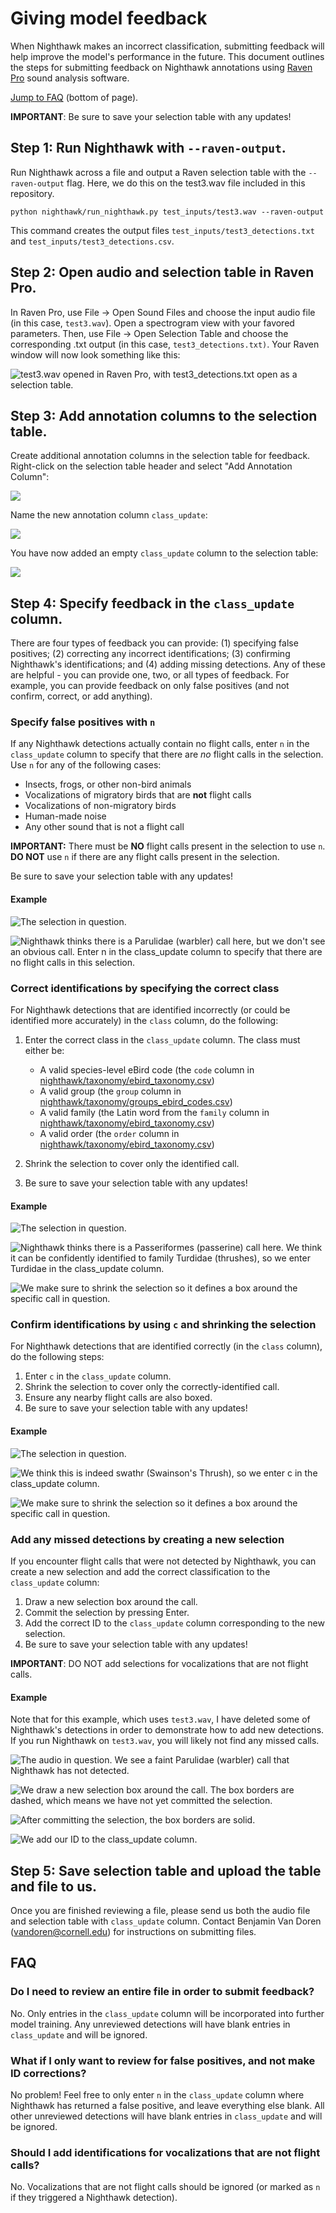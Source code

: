 # Giving model feedback

When Nighthawk makes an incorrect classification, submitting feedback will help improve the model's performance in the future. This document outlines the steps for submitting feedback on Nighthawk annotations using [Raven Pro](https://ravensoundsoftware.com/software/raven-pro/) sound analysis software.

[Jump to FAQ](#FAQ) (bottom of page).

**IMPORTANT**: Be sure to save your selection table with any updates!

## Step 1: Run Nighthawk with `--raven-output`.

Run Nighthawk across a file and output a Raven selection table with the `--raven-output` flag. Here, we do this on the test3.wav file included in this repository.

```         
python nighthawk/run_nighthawk.py test_inputs/test3.wav --raven-output
```

This command creates the output files `test_inputs/test3_detections.txt` and `test_inputs/test3_detections.csv`.

## Step 2: Open audio and selection table in Raven Pro.

In Raven Pro, use File -\> Open Sound Files and choose the input audio file (in this case, `test3.wav`). Open a spectrogram view with your favored parameters. Then, use File -\> Open Selection Table and choose the corresponding .txt output (in this case, `test3_detections.txt)`. Your Raven window will now look something like this:

![test3.wav opened in Raven Pro, with test3_detections.txt open as a selection table.](assets/file_and_seltab_opened.png)

## Step 3: Add annotation columns to the selection table.

Create additional annotation columns in the selection table for feedback. Right-click on the selection table header and select "Add Annotation Column":

![](assets/add_annot.png)

Name the new annotation column `class_update`:

![](assets/class_update.png)

You have now added an empty `class_update` column to the selection table:

![](assets/class_update_col.png)

## Step 4: Specify feedback in the `class_update` column.

There are four types of feedback you can provide: (1) specifying false positives; (2) correcting any incorrect identifications; (3) confirming Nighthawk's identifications; and (4) adding missing detections. Any of these are helpful - you can provide one, two, or all types of feedback. For example, you can provide feedback on only false positives (and not confirm, correct, or add anything).

### Specify false positives with `n`

If any Nighthawk detections actually contain no flight calls, enter `n` in the `class_update` column to specify that there are *no* flight calls in the selection. Use `n` for any of the following cases:

-   Insects, frogs, or other non-bird animals
-   Vocalizations of migratory birds that are **not** flight calls
-   Vocalizations of non-migratory birds
-   Human-made noise
-   Any other sound that is not a flight call

**IMPORTANT:** There must be **NO** flight calls present in the selection to use `n`. **DO NOT** use `n` if there are any flight calls present in the selection.

Be sure to save your selection table with any updates!

#### Example

![The selection in question.](assets/n_box.png)

![Nighthawk thinks there is a Parulidae (warbler) call here, but we don't see an obvious call. Enter `n` in the `class_update` column to specify that there are *no* flight calls in this selection.](assets/n.png)

### Correct identifications by specifying the correct class

For Nighthawk detections that are identified incorrectly (or could be identified more accurately) in the `class` column, do the following:

1.  Enter the correct class in the `class_update` column. The class must either be:

    -   A valid species-level eBird code (the `code` column in [nighthawk/taxonomy/ebird_taxonomy.csv](../../nighthawk/taxonomy/ebird_taxonomy.csv))
    -   A valid group (the `group` column in [nighthawk/taxonomy/groups_ebird_codes.csv](../../nighthawk/taxonomy/groups_ebird_codes.csv))
    -   A valid family (the Latin word from the `family` column in [nighthawk/taxonomy/ebird_taxonomy.csv](../../nighthawk/taxonomy/ebird_taxonomy.csv))
    -   A valid order (the `order` column in [nighthawk/taxonomy/ebird_taxonomy.csv](../../nighthawk/taxonomy/ebird_taxonomy.csv))

2.  Shrink the selection to cover only the identified call.

3.  Be sure to save your selection table with any updates!

#### Example

![The selection in question.](assets/turdidae_box_before.png)

![Nighthawk thinks there is a Passeriformes (passerine) call here. We think it can be confidently identified to family Turdidae (thrushes), so we enter `Turdidae` in the `class_update` column.](assets/turdidae.png)

![We make sure to shrink the selection so it defines a box around the specific call in question.](assets/turdidae_box_after.png)

### Confirm identifications by using `c` and shrinking the selection

For Nighthawk detections that are identified correctly (in the `class` column), do the following steps:

1.  Enter `c` in the `class_update` column.
2.  Shrink the selection to cover only the correctly-identified call.
3.  Ensure any nearby flight calls are also boxed.
4.  Be sure to save your selection table with any updates!

#### Example

![The selection in question.](assets/swathr_box_before.png)

![We think this is indeed swathr (Swainson's Thrush), so we enter `c` in the class_update column.](assets/swathr_c.png)

![We make sure to shrink the selection so it defines a box around the specific call in question.](assets/swathr_box_after.png)

### Add any missed detections by creating a new selection

If you encounter flight calls that were not detected by Nighthawk, you can create a new selection and add the correct classification to the `class_update` column:

1.  Draw a new selection box around the call.
2.  Commit the selection by pressing Enter.
3.  Add the correct ID to the `class_update` column corresponding to the new selection.
4.  Be sure to save your selection table with any updates!

**IMPORTANT**: DO NOT add selections for vocalizations that are not flight calls.

#### Example

Note that for this example, which uses `test3.wav`, I have deleted some of Nighthawk's detections in order to demonstrate how to add new detections. If you run Nighthawk on `test3.wav`, you will likely not find any missed calls.

![The audio in question. We see a faint Parulidae (warbler) call that Nighthawk has not detected.](assets/new_parulidae_spec.png)

![We draw a new selection box around the call. The box borders are dashed, which means we have not yet committed the selection.](assets/new_parulidae_uncommitted.png)

![After committing the selection, the box borders are solid.](assets/new_parulidae_committed.png)

![We add our ID to the `class_update` column.](assets/new_parulidae.png)

## Step 5: Save selection table and upload the table and file to us.

Once you are finished reviewing a file, please send us both the audio file and selection table with `class_update` column. Contact Benjamin Van Doren ([vandoren\@cornell.edu](mailto:vandoren@cornell.edu)) for instructions on submitting files.

## FAQ

### Do I need to review an entire file in order to submit feedback?

No. Only entries in the `class_update` column will be incorporated into further model training. Any unreviewed detections will have blank entries in `class_update` and will be ignored.

### What if I only want to review for false positives, and not make ID corrections?

No problem! Feel free to only enter `n` in the `class_update` column where Nighthawk has returned a false positive, and leave everything else blank. All other unreviewed detections will have blank entries in `class_update` and will be ignored.

### Should I add identifications for vocalizations that are not flight calls?

No. Vocalizations that are not flight calls should be ignored (or marked as `n` if they triggered a Nighthawk detection).
